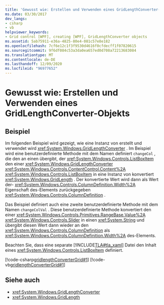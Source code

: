```yaml
---
title: 'Gewusst wie: Erstellen und Verwenden eines GridLengthConverter-Objekts'
ms.date: 03/30/2017
dev_langs:
- csharp
- vb
helpviewer_keywords:
- Grid control [WPF], creating [WPF], GridLengthConverter objects
ms.assetid: 5ab75911-e36a-4825-80e4-081c57e8e182
ms.openlocfilehash: 7cf6e12c1f3f9530d4616f0cfdecff1f07820615
ms.sourcegitcommit: 9f6df084c53a3da0ea657ed0d708a72213683084
ms.translationtype: MT
ms.contentlocale: de-DE
ms.lasthandoff: 12/09/2020
ms.locfileid: "96977652"
---
```

# <a name="how-to-create-and-use-a-gridlengthconverter-object"></a>Gewusst wie: Erstellen und Verwenden eines GridLengthConverter-Objekts
## <a name="example"></a>Beispiel  
 Im folgenden Beispiel wird gezeigt, wie eine Instanz von erstellt und verwendet wird <xref:System.Windows.GridLengthConverter> . Im Beispiel wird eine benutzerdefinierte Methode mit dem Namen definiert `changeCol` , die den an einen übergibt, der <xref:System.Windows.Controls.ListBoxItem> den einer <xref:System.Windows.GridLengthConverter> <xref:System.Windows.Controls.ContentControl.Content%2A> <xref:System.Windows.Controls.ListBoxItem> in eine Instanz von konvertiert <xref:System.Windows.GridLength> . Der konvertierte Wert wird dann als Wert der- <xref:System.Windows.Controls.ColumnDefinition.Width%2A> Eigenschaft des-Elements zurückgegeben <xref:System.Windows.Controls.ColumnDefinition> .  
  
 Das Beispiel definiert auch eine zweite benutzerdefinierte Methode mit dem Namen `changeColVal` . Diese benutzerdefinierte Methode konvertiert den einer <xref:System.Windows.Controls.Primitives.RangeBase.Value%2A> <xref:System.Windows.Controls.Slider> in einen <xref:System.String> und übergibt diesen Wert dann wieder an den <xref:System.Windows.Controls.ColumnDefinition> als <xref:System.Windows.Controls.ColumnDefinition.Width%2A> des-Elements.  
  
 Beachten Sie, dass eine separate [!INCLUDE[TLA#tla_xaml](../../../includes/tlasharptla-xaml-md.md)] Datei den Inhalt eines <xref:System.Windows.Controls.ListBoxItem> definiert.  
  
 [!code-csharp[gridlengthConverterGrid#1](~/samples/snippets/csharp/VS_Snippets_Wpf/gridlengthConverterGrid/CSharp/Window1.xaml.cs#1)]
 [!code-vb[gridlengthConverterGrid#1](~/samples/snippets/visualbasic/VS_Snippets_Wpf/gridlengthConverterGrid/VisualBasic/Window1.xaml.vb#1)]  
  
## <a name="see-also"></a>Siehe auch

- <xref:System.Windows.GridLengthConverter>
- <xref:System.Windows.GridLength>
